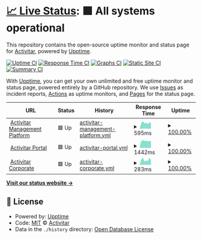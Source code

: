 # [📈 Live Status](https://status.activitar.com): <!--live status--> **🟩 All systems operational**

This repository contains the open-source uptime monitor and status page for [Activitar](https://www.activitar.net), powered by [Upptime](https://github.com/upptime/upptime).

[![Uptime CI](https://github.com/activitar/status.activitar.com/workflows/Uptime%20CI/badge.svg)](https://github.com/activitar/status.activitar.com/actions?query=workflow%3A%22Uptime+CI%22)
[![Response Time CI](https://github.com/activitar/status.activitar.com/workflows/Response%20Time%20CI/badge.svg)](https://github.com/activitar/status.activitar.com/actions?query=workflow%3A%22Response+Time+CI%22)
[![Graphs CI](https://github.com/activitar/status.activitar.com/workflows/Graphs%20CI/badge.svg)](https://github.com/activitar/status.activitar.com/actions?query=workflow%3A%22Graphs+CI%22)
[![Static Site CI](https://github.com/activitar/status.activitar.com/workflows/Static%20Site%20CI/badge.svg)](https://github.com/activitar/status.activitar.com/actions?query=workflow%3A%22Static+Site+CI%22)
[![Summary CI](https://github.com/activitar/status.activitar.com/workflows/Summary%20CI/badge.svg)](https://github.com/activitar/status.activitar.com/actions?query=workflow%3A%22Summary+CI%22)

With [Upptime](https://upptime.js.org), you can get your own unlimited and free uptime monitor and status page, powered entirely by a GitHub repository. We use [Issues](https://github.com/activitar/status.activitar.com/issues) as incident reports, [Actions](https://github.com/activitar/status.activitar.com/actions) as uptime monitors, and [Pages](https://status.activitar.com) for the status page.

<!--start: status pages-->
<!-- This summary is generated by Upptime (https://github.com/upptime/upptime) -->
<!-- Do not edit this manually, your changes will be overwritten -->
<!-- prettier-ignore -->
| URL | Status | History | Response Time | Uptime |
| --- | ------ | ------- | ------------- | ------ |
| <img alt="" src="https://icons.duckduckgo.com/ip3/new.activitar.com.ico" height="13"> [Activitar Management Platform](https://new.activitar.com) | 🟩 Up | [activitar-management-platform.yml](https://github.com/activitar/status.activitar.com/commits/HEAD/history/activitar-management-platform.yml) | <details><summary><img alt="Response time graph" src="./graphs/activitar-management-platform/response-time-week.png" height="20"> 595ms</summary><br><a href="https://status.activitar.com/history/activitar-management-platform"><img alt="Response time 649" src="https://img.shields.io/endpoint?url=https%3A%2F%2Fraw.githubusercontent.com%2Factivitar%2Fstatus.activitar.com%2FHEAD%2Fapi%2Factivitar-management-platform%2Fresponse-time.json"></a><br><a href="https://status.activitar.com/history/activitar-management-platform"><img alt="24-hour response time 525" src="https://img.shields.io/endpoint?url=https%3A%2F%2Fraw.githubusercontent.com%2Factivitar%2Fstatus.activitar.com%2FHEAD%2Fapi%2Factivitar-management-platform%2Fresponse-time-day.json"></a><br><a href="https://status.activitar.com/history/activitar-management-platform"><img alt="7-day response time 595" src="https://img.shields.io/endpoint?url=https%3A%2F%2Fraw.githubusercontent.com%2Factivitar%2Fstatus.activitar.com%2FHEAD%2Fapi%2Factivitar-management-platform%2Fresponse-time-week.json"></a><br><a href="https://status.activitar.com/history/activitar-management-platform"><img alt="30-day response time 620" src="https://img.shields.io/endpoint?url=https%3A%2F%2Fraw.githubusercontent.com%2Factivitar%2Fstatus.activitar.com%2FHEAD%2Fapi%2Factivitar-management-platform%2Fresponse-time-month.json"></a><br><a href="https://status.activitar.com/history/activitar-management-platform"><img alt="1-year response time 651" src="https://img.shields.io/endpoint?url=https%3A%2F%2Fraw.githubusercontent.com%2Factivitar%2Fstatus.activitar.com%2FHEAD%2Fapi%2Factivitar-management-platform%2Fresponse-time-year.json"></a></details> | <details><summary><a href="https://status.activitar.com/history/activitar-management-platform">100.00%</a></summary><a href="https://status.activitar.com/history/activitar-management-platform"><img alt="All-time uptime 99.98%" src="https://img.shields.io/endpoint?url=https%3A%2F%2Fraw.githubusercontent.com%2Factivitar%2Fstatus.activitar.com%2FHEAD%2Fapi%2Factivitar-management-platform%2Fuptime.json"></a><br><a href="https://status.activitar.com/history/activitar-management-platform"><img alt="24-hour uptime 100.00%" src="https://img.shields.io/endpoint?url=https%3A%2F%2Fraw.githubusercontent.com%2Factivitar%2Fstatus.activitar.com%2FHEAD%2Fapi%2Factivitar-management-platform%2Fuptime-day.json"></a><br><a href="https://status.activitar.com/history/activitar-management-platform"><img alt="7-day uptime 100.00%" src="https://img.shields.io/endpoint?url=https%3A%2F%2Fraw.githubusercontent.com%2Factivitar%2Fstatus.activitar.com%2FHEAD%2Fapi%2Factivitar-management-platform%2Fuptime-week.json"></a><br><a href="https://status.activitar.com/history/activitar-management-platform"><img alt="30-day uptime 100.00%" src="https://img.shields.io/endpoint?url=https%3A%2F%2Fraw.githubusercontent.com%2Factivitar%2Fstatus.activitar.com%2FHEAD%2Fapi%2Factivitar-management-platform%2Fuptime-month.json"></a><br><a href="https://status.activitar.com/history/activitar-management-platform"><img alt="1-year uptime 99.99%" src="https://img.shields.io/endpoint?url=https%3A%2F%2Fraw.githubusercontent.com%2Factivitar%2Fstatus.activitar.com%2FHEAD%2Fapi%2Factivitar-management-platform%2Fuptime-year.json"></a></details>
| <img alt="" src="https://icons.duckduckgo.com/ip3/activitar.com.ico" height="13"> [Activitar Portal](https://activitar.com) | 🟩 Up | [activitar-portal.yml](https://github.com/activitar/status.activitar.com/commits/HEAD/history/activitar-portal.yml) | <details><summary><img alt="Response time graph" src="./graphs/activitar-portal/response-time-week.png" height="20"> 1442ms</summary><br><a href="https://status.activitar.com/history/activitar-portal"><img alt="Response time 1602" src="https://img.shields.io/endpoint?url=https%3A%2F%2Fraw.githubusercontent.com%2Factivitar%2Fstatus.activitar.com%2FHEAD%2Fapi%2Factivitar-portal%2Fresponse-time.json"></a><br><a href="https://status.activitar.com/history/activitar-portal"><img alt="24-hour response time 1356" src="https://img.shields.io/endpoint?url=https%3A%2F%2Fraw.githubusercontent.com%2Factivitar%2Fstatus.activitar.com%2FHEAD%2Fapi%2Factivitar-portal%2Fresponse-time-day.json"></a><br><a href="https://status.activitar.com/history/activitar-portal"><img alt="7-day response time 1442" src="https://img.shields.io/endpoint?url=https%3A%2F%2Fraw.githubusercontent.com%2Factivitar%2Fstatus.activitar.com%2FHEAD%2Fapi%2Factivitar-portal%2Fresponse-time-week.json"></a><br><a href="https://status.activitar.com/history/activitar-portal"><img alt="30-day response time 1626" src="https://img.shields.io/endpoint?url=https%3A%2F%2Fraw.githubusercontent.com%2Factivitar%2Fstatus.activitar.com%2FHEAD%2Fapi%2Factivitar-portal%2Fresponse-time-month.json"></a><br><a href="https://status.activitar.com/history/activitar-portal"><img alt="1-year response time 1595" src="https://img.shields.io/endpoint?url=https%3A%2F%2Fraw.githubusercontent.com%2Factivitar%2Fstatus.activitar.com%2FHEAD%2Fapi%2Factivitar-portal%2Fresponse-time-year.json"></a></details> | <details><summary><a href="https://status.activitar.com/history/activitar-portal">100.00%</a></summary><a href="https://status.activitar.com/history/activitar-portal"><img alt="All-time uptime 99.88%" src="https://img.shields.io/endpoint?url=https%3A%2F%2Fraw.githubusercontent.com%2Factivitar%2Fstatus.activitar.com%2FHEAD%2Fapi%2Factivitar-portal%2Fuptime.json"></a><br><a href="https://status.activitar.com/history/activitar-portal"><img alt="24-hour uptime 100.00%" src="https://img.shields.io/endpoint?url=https%3A%2F%2Fraw.githubusercontent.com%2Factivitar%2Fstatus.activitar.com%2FHEAD%2Fapi%2Factivitar-portal%2Fuptime-day.json"></a><br><a href="https://status.activitar.com/history/activitar-portal"><img alt="7-day uptime 100.00%" src="https://img.shields.io/endpoint?url=https%3A%2F%2Fraw.githubusercontent.com%2Factivitar%2Fstatus.activitar.com%2FHEAD%2Fapi%2Factivitar-portal%2Fuptime-week.json"></a><br><a href="https://status.activitar.com/history/activitar-portal"><img alt="30-day uptime 99.98%" src="https://img.shields.io/endpoint?url=https%3A%2F%2Fraw.githubusercontent.com%2Factivitar%2Fstatus.activitar.com%2FHEAD%2Fapi%2Factivitar-portal%2Fuptime-month.json"></a><br><a href="https://status.activitar.com/history/activitar-portal"><img alt="1-year uptime 99.99%" src="https://img.shields.io/endpoint?url=https%3A%2F%2Fraw.githubusercontent.com%2Factivitar%2Fstatus.activitar.com%2FHEAD%2Fapi%2Factivitar-portal%2Fuptime-year.json"></a></details>
| <img alt="" src="https://icons.duckduckgo.com/ip3/www.activitar.net.ico" height="13"> [Activitar Corporate](https://www.activitar.net) | 🟩 Up | [activitar-corporate.yml](https://github.com/activitar/status.activitar.com/commits/HEAD/history/activitar-corporate.yml) | <details><summary><img alt="Response time graph" src="./graphs/activitar-corporate/response-time-week.png" height="20"> 283ms</summary><br><a href="https://status.activitar.com/history/activitar-corporate"><img alt="Response time 306" src="https://img.shields.io/endpoint?url=https%3A%2F%2Fraw.githubusercontent.com%2Factivitar%2Fstatus.activitar.com%2FHEAD%2Fapi%2Factivitar-corporate%2Fresponse-time.json"></a><br><a href="https://status.activitar.com/history/activitar-corporate"><img alt="24-hour response time 238" src="https://img.shields.io/endpoint?url=https%3A%2F%2Fraw.githubusercontent.com%2Factivitar%2Fstatus.activitar.com%2FHEAD%2Fapi%2Factivitar-corporate%2Fresponse-time-day.json"></a><br><a href="https://status.activitar.com/history/activitar-corporate"><img alt="7-day response time 283" src="https://img.shields.io/endpoint?url=https%3A%2F%2Fraw.githubusercontent.com%2Factivitar%2Fstatus.activitar.com%2FHEAD%2Fapi%2Factivitar-corporate%2Fresponse-time-week.json"></a><br><a href="https://status.activitar.com/history/activitar-corporate"><img alt="30-day response time 294" src="https://img.shields.io/endpoint?url=https%3A%2F%2Fraw.githubusercontent.com%2Factivitar%2Fstatus.activitar.com%2FHEAD%2Fapi%2Factivitar-corporate%2Fresponse-time-month.json"></a><br><a href="https://status.activitar.com/history/activitar-corporate"><img alt="1-year response time 308" src="https://img.shields.io/endpoint?url=https%3A%2F%2Fraw.githubusercontent.com%2Factivitar%2Fstatus.activitar.com%2FHEAD%2Fapi%2Factivitar-corporate%2Fresponse-time-year.json"></a></details> | <details><summary><a href="https://status.activitar.com/history/activitar-corporate">100.00%</a></summary><a href="https://status.activitar.com/history/activitar-corporate"><img alt="All-time uptime 100.00%" src="https://img.shields.io/endpoint?url=https%3A%2F%2Fraw.githubusercontent.com%2Factivitar%2Fstatus.activitar.com%2FHEAD%2Fapi%2Factivitar-corporate%2Fuptime.json"></a><br><a href="https://status.activitar.com/history/activitar-corporate"><img alt="24-hour uptime 100.00%" src="https://img.shields.io/endpoint?url=https%3A%2F%2Fraw.githubusercontent.com%2Factivitar%2Fstatus.activitar.com%2FHEAD%2Fapi%2Factivitar-corporate%2Fuptime-day.json"></a><br><a href="https://status.activitar.com/history/activitar-corporate"><img alt="7-day uptime 100.00%" src="https://img.shields.io/endpoint?url=https%3A%2F%2Fraw.githubusercontent.com%2Factivitar%2Fstatus.activitar.com%2FHEAD%2Fapi%2Factivitar-corporate%2Fuptime-week.json"></a><br><a href="https://status.activitar.com/history/activitar-corporate"><img alt="30-day uptime 100.00%" src="https://img.shields.io/endpoint?url=https%3A%2F%2Fraw.githubusercontent.com%2Factivitar%2Fstatus.activitar.com%2FHEAD%2Fapi%2Factivitar-corporate%2Fuptime-month.json"></a><br><a href="https://status.activitar.com/history/activitar-corporate"><img alt="1-year uptime 100.00%" src="https://img.shields.io/endpoint?url=https%3A%2F%2Fraw.githubusercontent.com%2Factivitar%2Fstatus.activitar.com%2FHEAD%2Fapi%2Factivitar-corporate%2Fuptime-year.json"></a></details>

<!--end: status pages-->

[**Visit our status website →**](https://status.activitar.com)

## 📄 License

- Powered by: [Upptime](https://github.com/upptime/upptime)
- Code: [MIT](./LICENSE) © [Activitar](https://www.activitar.net)
- Data in the `./history` directory: [Open Database License](https://opendatacommons.org/licenses/odbl/1-0/)
